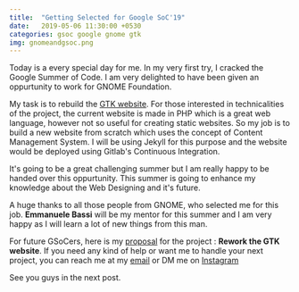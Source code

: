 ```yaml
---
title:  "Getting Selected for Google SoC'19"
date:   2019-05-06 11:30:00 +0530
categories: gsoc google gnome gtk
img: gnomeandgsoc.png
---
```


Today is a every special day for me. In my very first try, I cracked the Google Summer of Code. I am very delighted to have been given an oppurtunity to work for GNOME Foundation.

My task is to rebuild the [GTK website](https://gtk.org). For those interested in technicalities of the project, the current website is made in PHP which is a great web language, however not so useful for creating static websites. So my job is to build a new website from scratch which uses the concept of Content Management System. I will be using Jekyll for this purpose and the website would be deployed using Gitlab's Continuous Integration.

It's going to be a great challenging summer but I am really happy to be handed over this oppurtunity. This summer is going to enhance my knowledge about the Web Designing and it's future.

A huge thanks to all those people from GNOME, who selected me for this job. **Emmanuele Bassi** will be my mentor for this summer and I am very happy as I will learn a lot of new things from this man.

For future GSoCers, here is my [proposal][proposal] for the project : **Rework the GTK website**. If you need any kind of help or want me to handle your next project, you can reach me at my [email][email] or DM me on [Instagram]

See you guys in the next post.

[proposal]: https://docs.google.com/document/d/1naeFyYH0dLJ30_KcvQes7H4tWI165Xeb5t-Qqfo67NE/edit?usp=sharing
[instagram]: https://instagram.com/ravd_ravgeet/
[email]: mailto:ravgeetdhillon@gmail.com
